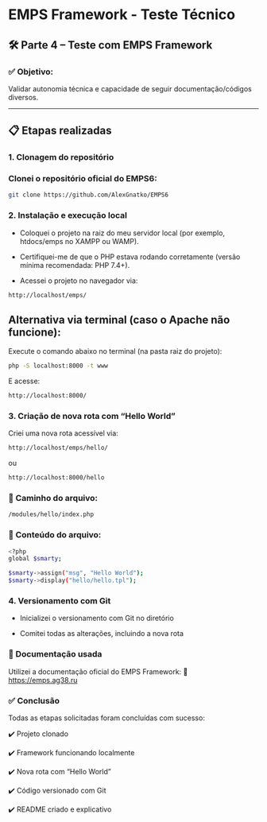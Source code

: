 # EMPS Framework - Teste Técnico

## 🛠️ Parte 4 – Teste com EMPS Framework

### ✅ Objetivo:
Validar autonomia técnica e capacidade de seguir documentação/códigos diversos.

---

## 📋 Etapas realizadas

### 1. Clonagem do repositório

### Clonei o repositório oficial do EMPS6:

```bash
git clone https://github.com/AlexGnatko/EMPS6
```

### 2. Instalação e execução local

 * Coloquei o projeto na raiz do meu servidor local (por exemplo, htdocs/emps no XAMPP ou WAMP).

 * Certifiquei-me de que o PHP estava rodando corretamente (versão mínima recomendada: PHP 7.4+).

 * Acessei o projeto no navegador via:

```bash
http://localhost/emps/
```

## Alternativa via terminal (caso o Apache não funcione):
  Execute o comando abaixo no terminal (na pasta raiz do projeto):

 ```bash
php -S localhost:8000 -t www

```

E acesse:

```bash
http://localhost:8000/
```

### 3. Criação de nova rota com “Hello World”
  Criei uma nova rota acessível via:

```bash
http://localhost/emps/hello/
```

ou

```bash
http://localhost:8000/hello
```

### 📁 Caminho do arquivo:

```bash
/modules/hello/index.php
```

### 📄 Conteúdo do arquivo:

```bash
<?php
global $smarty;

$smarty->assign("msg", "Hello World");
$smarty->display("hello/hello.tpl");
```

### 4. Versionamento com Git
 * Inicializei o versionamento com Git no diretório

 * Comitei todas as alterações, incluindo a nova rota

### 📄 Documentação usada
Utilizei a documentação oficial do EMPS Framework:
🔗 https://emps.ag38.ru

###  ✅ Conclusão
Todas as etapas solicitadas foram concluídas com sucesso:

✔️ Projeto clonado

✔️ Framework funcionando localmente

✔️ Nova rota com “Hello World”

✔️ Código versionado com Git

✔️ README criado e explicativo

